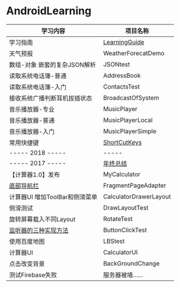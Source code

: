 # AndroidLearning
 
 学习内容 | 项目名称
 -------- | -----------
 学习指南 | [LearningGuide](https://github.com/HBU/AndroidLearning/tree/master/LearningGuide)
 天气预报 | WeatherForecatDemo
 数组-对象 嵌套的复杂JSON解析 | JSONtest
 读取系统电话簿-普通 | AddressBook
 读取系统电话簿-入门 | ContactsTest
 接收系统广播判断耳机拔插状态 | BroadcastOfSystem
 音乐播放器-专业 | MusicPlayer
 音乐播放器-普通 | MusicPlayerLocal
 音乐播放器-入门 | MusicPlayerSimple
 常用快捷键 | [ShortCutKeys](https://github.com/HBU/AndroidLearning/blob/master/ShortCutKeys.md)
 ----- 2018 ----- | -----
 ----- 2017 ----- | [年终总结](https://github.com/HBU/AndroidLearning/blob/master/MyCalculator/ReadMe.md)
 【计算器1.0】发布 | MyCalculator
[底部导航栏](https://github.com/paranoia0618/FragmentPageAdapter) | FragmentPageAdapter
 计算器UI 增加ToolBar和侧滑菜单 | CalculatorDrawerLayout
 侧滑测试 | DrawLayoutTest
 旋转屏幕载入不同Layout | RotateTest
 [监听器的三种实现方法](https://www.cnblogs.com/releasing/p/5236806.html) | ButtonClickTest
 使用百度地图 |  LBStest
 计算器UI |  CalculatorUI
 点击改变背景 |  BackGroundChange
 测试Firebase失败 | 服务器被墙……
